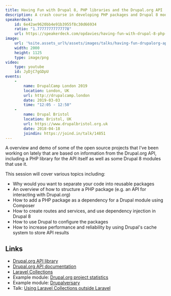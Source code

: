 ```yaml
---
title: Having Fun with Drupal 8, PHP libraries and the Drupal.org API
description: A crash course in developing PHP packages and Drupal 8 modules, based on the Drupal.org API.
speakerdeck:
    id: 6e42ae9620bb4e91b3955f8c30d66934
    ratio: "1.77777777777778"
    url: https://speakerdeck.com/opdavies/having-fun-with-drupal-8-php-libraries-and-the-drupal-dot-org-api
image:
    url: '%site.assets_url%/assets/images/talks/having-fun-drupalorg-api.png'
    width: 2000
    height: 1125
    type: image/png
video:
    type: youtube
    id: JyDjC7gGDpU
events:
    -
        name: DrupalCamp London 2019
        location: London, UK
        url: http://drupalcamp.london
        date: 2019-03-03
        time: "12:05 - 12:50"
    -
        name: Drupal Bristol
        location: Bristol, UK
        url: https://www.drupalbristol.org.uk
        date: 2018-04-18
        joindin: https://joind.in/talk/14851
---
```


A overview and demo of some of the open source projects that I’ve been working on lately that are based on information from the Drupal.org API, including a PHP library for the API itself as well as some Drupal 8 modules that use it.

This session will cover various topics including:

- Why would you want to separate your code into reusable packages
- An overview of how to structure a PHP package (e.g. an API for interacting with Drupal.org)
- How to add a PHP package as a dependency for a Drupal module using Composer
- How to create routes and services, and use dependency injection in Drupal 8
- How to use Drupal to configure the packages
- How to increase performance and reliability by using Drupal's cache system to store API results

## Links

- [Drupal.org API library][2]
- [Drupal.org API documentation][3]
- [Laravel Collections][4]
- Example module: [Drupal.org project statistics][5]
- Example module: [Drupalversary][6]
- Talk: [Using Laravel Collections outside Laravel][7]

[0]: https://www.drupalbristol.org.uk
[2]: https://github.com/opdavies/drupalorg-api-php
[3]: https://www.drupal.org/drupalorg/docs/api
[4]: https://laravel.com/docs/collections
[5]: https://github.com/opdavies/drupal-module-drupalorg-project-statistics
[6]: https://github.com/opdavies/drupal-module-drupalversary
[7]: /talks/using-laravel-collections-outside-laravel/
